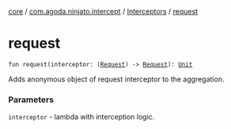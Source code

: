 [core](../../index.md) / [com.agoda.ninjato.intercept](../index.md) / [Interceptors](index.md) / [request](./request.md)

# request

`fun request(interceptor: (`[`Request`](../../com.agoda.ninjato.http/-request/index.md)`) -> `[`Request`](../../com.agoda.ninjato.http/-request/index.md)`): `[`Unit`](https://kotlinlang.org/api/latest/jvm/stdlib/kotlin/-unit/index.html)

Adds anonymous object of request interceptor to the aggregation.

### Parameters

`interceptor` - lambda with interception logic.